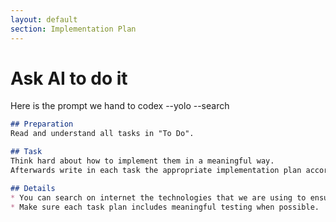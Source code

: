 ```yaml
---
layout: default
section: Implementation Plan
---
```


# Ask AI to do it

Here is the prompt we hand to <PromptChip>codex --yolo --search</PromptChip>

```markdown
## Preparation
Read and understand all tasks in "To Do".

## Task
Think hard about how to implement them in a meaningful way.
Afterwards write in each task the appropriate implementation plan according to the guidelines.

## Details
* You can search on internet the technologies that we are using to ensure that you know how to use their latest versions.
* Make sure each task plan includes meaningful testing when possible.

```
